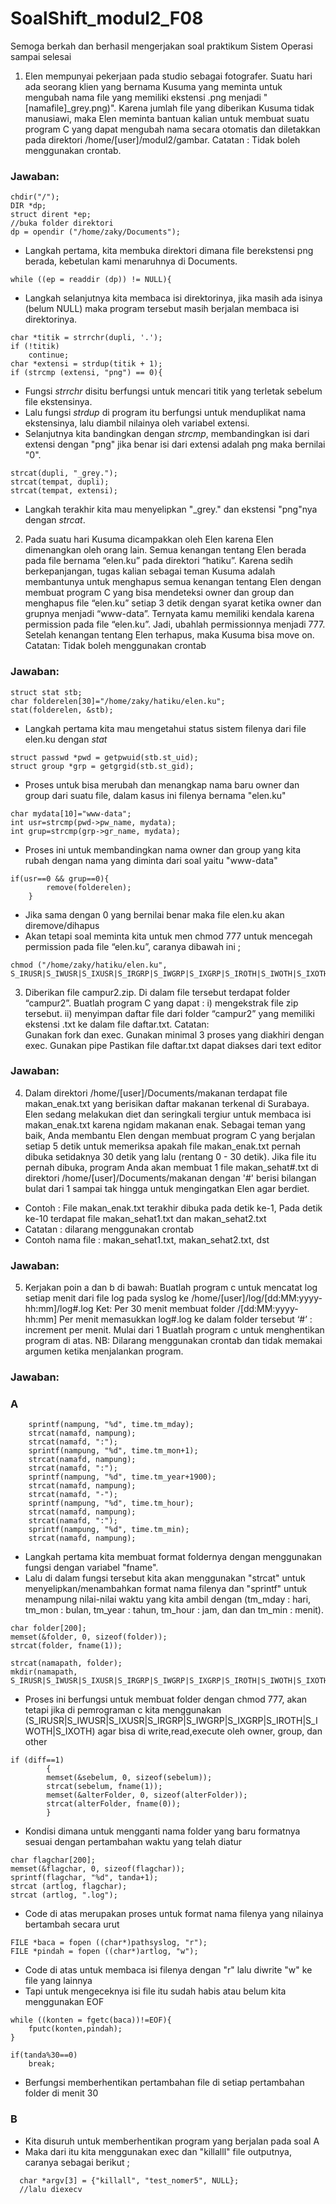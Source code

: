# SoalShift_modul2_F08
Semoga berkah dan berhasil mengerjakan soal praktikum Sistem Operasi sampai selesai

1. Elen mempunyai pekerjaan pada studio sebagai fotografer. Suatu hari ada seorang klien yang bernama Kusuma yang meminta untuk mengubah nama file yang memiliki ekstensi .png menjadi "[namafile]_grey.png)". Karena jumlah file yang diberikan Kusuma tidak manusiawi, maka Elen meminta bantuan kalian untuk membuat suatu program C yang dapat mengubah nama secara otomatis dan diletakkan pada direktori /home/[user]/modul2/gambar.
Catatan : Tidak boleh menggunakan crontab.

<h3>Jawaban:</h3>

```
chdir("/");
DIR *dp;
struct dirent *ep;
//buka folder direktori
dp = opendir ("/home/zaky/Documents");
```

- Langkah pertama, kita membuka direktori dimana file berekstensi png berada, kebetulan kami menaruhnya di Documents.

```
while ((ep = readdir (dp)) != NULL){
```

- Langkah selanjutnya kita membaca isi direktorinya, jika masih ada isinya (belum NULL) maka program tersebut masih berjalan membaca isi direktorinya.

```
char *titik = strrchr(dupli, '.');
if (!titik)
    continue;
char *extensi = strdup(titik + 1);
if (strcmp (extensi, "png") == 0){
```
- Fungsi *strrchr* disitu berfungsi untuk mencari titik yang terletak sebelum file ekstensinya.
- Lalu fungsi *strdup* di program itu berfungsi untuk menduplikat nama ekstensinya, lalu diambil nilainya oleh variabel extensi.
- Selanjutnya kita bandingkan dengan *strcmp*, membandingkan isi dari extensi dengan "png" jika benar isi dari extensi adalah png maka bernilai "0".

```
strcat(dupli, "_grey.");
strcat(tempat, dupli);
strcat(tempat, extensi);
```
- Langkah terakhir kita mau menyelipkan  "_grey." dan ekstensi "png"nya dengan *strcat*.

 
 2. Pada suatu hari Kusuma dicampakkan oleh Elen karena Elen dimenangkan oleh orang lain. Semua kenangan tentang Elen berada pada file bernama “elen.ku” pada direktori “hatiku”. Karena sedih berkepanjangan, tugas kalian sebagai teman Kusuma adalah membantunya untuk menghapus semua kenangan tentang Elen dengan membuat program C yang bisa mendeteksi owner dan group dan menghapus file “elen.ku” setiap 3 detik dengan syarat ketika owner dan grupnya menjadi “www-data”. Ternyata kamu memiliki kendala karena permission pada file “elen.ku”. Jadi, ubahlah permissionnya menjadi 777. Setelah kenangan tentang Elen terhapus, maka Kusuma bisa move on.
Catatan: Tidak boleh menggunakan crontab

<h3>Jawaban:</h3>

```
struct stat stb;
char folderelen[30]="/home/zaky/hatiku/elen.ku";
stat(folderelen, &stb);
```
- Langkah pertama kita mau mengetahui status sistem filenya dari file elen.ku dengan *stat* 

```
struct passwd *pwd = getpwuid(stb.st_uid);
struct group *grp = getgrgid(stb.st_gid);
```
- Proses untuk bisa merubah dan menangkap nama baru owner dan group dari suatu file, dalam kasus ini filenya bernama "elen.ku"

```
char mydata[10]="www-data";
int usr=strcmp(pwd->pw_name, mydata);
int grup=strcmp(grp->gr_name, mydata);
```
- Proses ini untuk membandingkan nama owner dan group yang kita rubah dengan nama yang diminta dari soal yaitu "www-data"

```
if(usr==0 && grup==0){
		remove(folderelen);
	}
```
- Jika sama dengan 0 yang bernilai benar maka file elen.ku akan diremove/dihapus
- Akan tetapi soal meminta kita untuk men chmod 777 untuk mencegah permission pada file “elen.ku”, caranya dibawah ini ;

```
chmod ("/home/zaky/hatiku/elen.ku",  S_IRUSR|S_IWUSR|S_IXUSR|S_IRGRP|S_IWGRP|S_IXGRP|S_IROTH|S_IWOTH|S_IXOTH);
```

  3. Diberikan file campur2.zip. Di dalam file tersebut terdapat folder “campur2”. 
Buatlah program C yang dapat :
i)  mengekstrak file zip tersebut.
ii) menyimpan daftar file dari folder “campur2” yang memiliki ekstensi .txt ke dalam file daftar.txt. 
Catatan:  
Gunakan fork dan exec.
Gunakan minimal 3 proses yang diakhiri dengan exec.
Gunakan pipe
Pastikan file daftar.txt dapat diakses dari text editor

<h3>Jawaban:</h3>
  
  4. Dalam direktori /home/[user]/Documents/makanan terdapat file makan_enak.txt yang berisikan daftar makanan terkenal di Surabaya. Elen sedang melakukan diet dan seringkali tergiur untuk membaca isi makan_enak.txt karena ngidam makanan enak. Sebagai teman yang baik, Anda membantu Elen dengan membuat program C yang berjalan setiap 5 detik untuk memeriksa apakah file makan_enak.txt pernah dibuka setidaknya 30 detik yang lalu (rentang 0 - 30 detik).
Jika file itu pernah dibuka, program Anda akan membuat 1 file makan_sehat#.txt di direktori /home/[user]/Documents/makanan dengan '#' berisi bilangan bulat dari 1 sampai tak hingga untuk mengingatkan Elen agar berdiet.
- Contoh : File makan_enak.txt terakhir dibuka pada detik ke-1, Pada detik ke-10 terdapat file makan_sehat1.txt dan makan_sehat2.txt
- Catatan : dilarang menggunakan crontab
- Contoh nama file : makan_sehat1.txt, makan_sehat2.txt, dst

<h3>Jawaban:</h3>
  
  5. Kerjakan poin a dan b di bawah:
Buatlah program c untuk mencatat log setiap menit dari file log pada syslog ke /home/[user]/log/[dd:MM:yyyy-hh:mm]/log#.log
Ket:
Per 30 menit membuat folder /[dd:MM:yyyy-hh:mm]
Per menit memasukkan log#.log ke dalam folder tersebut
‘#’ : increment per menit. Mulai dari 1
Buatlah program c untuk menghentikan program di atas.
NB: Dilarang menggunakan crontab dan tidak memakai argumen ketika menjalankan program.

<h3>Jawaban:</h3>
<h3>A</h3>

```
    sprintf(nampung, "%d", time.tm_mday);
    strcat(namafd, nampung);
    strcat(namafd, ":");
    sprintf(nampung, "%d", time.tm_mon+1);
    strcat(namafd, nampung);
    strcat(namafd, ":");
    sprintf(nampung, "%d", time.tm_year+1900);
    strcat(namafd, nampung);
    strcat(namafd, "-");
    sprintf(nampung, "%d", time.tm_hour);
    strcat(namafd, nampung);
    strcat(namafd, ":");
    sprintf(nampung, "%d", time.tm_min);
    strcat(namafd, nampung);
```

- Langkah pertama kita membuat format foldernya dengan menggunakan fungsi dengan variabel "fname".
- Lalu di dalam fungsi tersebut kita akan menggunakan "strcat" untuk menyelipkan/menambahkan format nama filenya dan "sprintf" untuk menampung nilai-nilai waktu yang kita ambil dengan (tm_mday : hari, tm_mon : bulan, tm_year : tahun, tm_hour : jam, dan dan tm_min : menit).

```
char folder[200];
memset(&folder, 0, sizeof(folder));
strcat(folder, fname(1));

strcat(namapath, folder);
mkdir(namapath, S_IRUSR|S_IWUSR|S_IXUSR|S_IRGRP|S_IWGRP|S_IXGRP|S_IROTH|S_IWOTH|S_IXOTH);
```
- Proses ini berfungsi untuk membuat folder dengan chmod 777, akan tetapi jika di pemrograman c kita menggunakan (S_IRUSR|S_IWUSR|S_IXUSR|S_IRGRP|S_IWGRP|S_IXGRP|S_IROTH|S_IWOTH|S_IXOTH) agar bisa di write,read,execute oleh owner, group, dan other

```
if (diff==1)
	    {
		memset(&sebelum, 0, sizeof(sebelum));
		strcat(sebelum, fname(1));
		memset(&alterFolder, 0, sizeof(alterFolder));
		strcat(alterFolder, fname(0));
	    }
```
- Kondisi dimana untuk mengganti nama folder yang baru formatnya sesuai dengan pertambahan waktu yang telah diatur

```
char flagchar[200];
memset(&flagchar, 0, sizeof(flagchar));
sprintf(flagchar, "%d", tanda+1);
strcat (artlog, flagchar);
strcat (artlog, ".log");
```
- Code di atas merupakan proses untuk format nama filenya yang nilainya bertambah secara urut

```
FILE *baca = fopen ((char*)pathsyslog, "r");
FILE *pindah = fopen ((char*)artlog, "w");
```
- Code di atas untuk membaca isi filenya dengan "r" lalu diwrite "w" ke file yang lainnya
- Tapi untuk mengeceknya isi file itu sudah habis atau belum kita menggunakan EOF
```
while ((konten = fgetc(baca))!=EOF){
	fputc(konten,pindah);
}
```
```
if(tanda%30==0)
	break;
```
- Berfungsi memberhentikan pertambahan file di setiap pertambahan folder di menit 30

<h3>B</h3>

- Kita disuruh untuk memberhentikan program yang berjalan pada soal A
- Maka dari itu kita menggunakan exec dan "killalll" file outputnya, caranya sebagai berikut ;
```
  char *argv[3] = {"killall", "test_nomer5", NULL};
  //lalu diexecv
```
